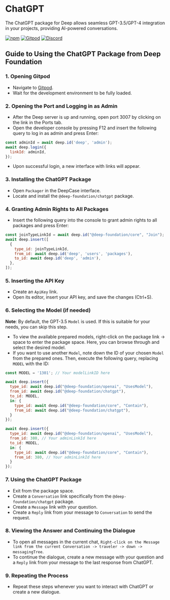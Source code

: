# ChatGPT

The ChatGPT package for Deep allows seamless GPT-3.5/GPT-4 integration in your projects, providing AI-powered conversations.

[![npm](https://img.shields.io/npm/v/@deep-foundation/chatgpt.svg)](https://www.npmjs.com/package/@deep-foundation/chatgpt) 
[![Gitpod](https://img.shields.io/badge/Gitpod-ready--to--code-blue?logo=gitpod)](https://gitpod.io/#https://github.com/deep-foundation/chatgpt) 
[![Discord](https://badgen.net/badge/icon/discord?icon=discord&label&color=purple)](https://discord.gg/deep-foundation)

## Guide to Using the ChatGPT Package from Deep Foundation

### 1. Opening Gitpod
- Navigate to [Gitpod](https://gitpod.io/#https://github.com/deep-foundation/dev).
- Wait for the development environment to be fully loaded.

### 2. Opening the Port and Logging in as Admin
- After the Deep server is up and running, open port 3007 by clicking on the link in the Ports tab.
- Open the developer console by pressing F12 and insert the following query to log in as admin and press Enter:
```javascript
const adminId = await deep.id('deep', 'admin');
await deep.login({
  linkId: adminId,
});
```
- Upon successful login, a new interface with links will appear.

### 3. Installing the ChatGPT Package
- Open `Packager` in the DeepCase interface.
- Locate and install the `@deep-foundation/chatgpt` package.

### 4. Granting Admin Rights to All Packages
- Insert the following query into the console to grant admin rights to all packages and press Enter:
```javascript
const joinTypeLinkId = await deep.id("@deep-foundation/core", "Join");
await deep.insert([
  {
    type_id: joinTypeLinkId,
    from_id: await deep.id('deep', 'users', 'packages'),
    to_id: await deep.id('deep', 'admin'),
  },
]);
```

### 5. Inserting the API Key
- Create an `ApiKey` link.
- Open its editor, insert your API key, and save the changes (Ctrl+S).

### 6. Selecting the Model (if needed)
**Note**: By default, the GPT-3.5 `Model` is used. If this is suitable for your needs, you can skip this step.
- To view the available prepared models, right-click on the package link -> space to enter the package space. Here, you can browse through and select the desired model.
- If you want to use another `Model`, note down the ID of your chosen `Model` from the prepared ones. Then, execute the following query, replacing `MODEL` with the ID:
```javascript
const MODEL = '1301'; // Your modelLinkID here

await deep.insert({
  type_id: await deep.id("@deep-foundation/openai", "UsesModel"),
  from_id: await deep.id("@deep-foundation/chatgpt"),
  to_id: MODEL,
  in: {
    type_id: await deep.id("@deep-foundation/core", "Contain"),
    from_id: await deep.id("@deep-foundation/chatgpt"),
  }
});

await deep.insert({
  type_id: await deep.id("@deep-foundation/openai", "UsesModel"),
  from_id: 380, // Your adminLinkId here
  to_id: MODEL,
  in: {
    type_id: await deep.id("@deep-foundation/core", "Contain"),
    from_id: 380, // Your adminLinkId here
  }
});
```

### 7. Using the ChatGPT Package
- Exit from the package space.
- Create a `Conversation` link specifically from the `@deep-foundation/chatgpt` package.
- Create a `Message` link with your question.
- Create a `Reply` link from your message to `Conversation` to send the request.

### 8. Viewing the Answer and Continuing the Dialogue
- To open all messages in the current chat, `Right-click on the Message link from the current Conversation -> traveler -> down -> messagingTree`.
- To continue the dialogue, create a new message with your question and a `Reply` link from your message to the last response from ChatGPT.

### 9. Repeating the Process
- Repeat these steps whenever you want to interact with ChatGPT or create a new dialogue.
